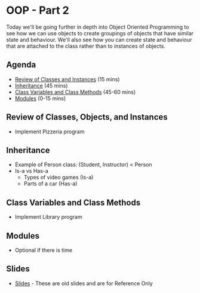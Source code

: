 # OOP - Part 2

Today we'll be going further in depth into Object Oriented Programming to see how we can use objects to create groupings of objects that have similar state and behaviour. We'll also see how you can create state and behaviour that are attached to the class rather than to instances of objects.

## Agenda

* [Review of Classes and Instances](#review-of-classes-and-instances) (15 mins)
* [Inheritance](#inheritance) (45 mins)
* [Class Variables and Class Methods](#class-variables-and-class-methods) (45-60 mins)
* [Modules](#modules) (0-15 mins)

## Review of Classes, Objects, and Instances

* Implement Pizzeria program

## Inheritance

* Example of Person class: (Student, Instructor) < Person
* Is-a vs Has-a
  * Types of video games (Is-a)
  * Parts of a car (Has-a)

## Class Variables and Class Methods

* Implement Library program

## Modules

* Optional if there is time

## Slides

* [Slides](http://bitmakerlabs.s3.amazonaws.com/slides/cohort9/Object-Oriented%20Programming.pdf) - These are old slides and are for Reference Only
